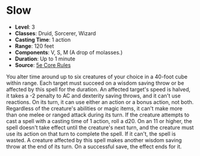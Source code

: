 # Slow

- **Level**: 3
- **Classes**: Druid, Sorcerer, Wizard
- **Casting Time**: 1 action
- **Range**: 120 feet
- **Components**: V, S, M (A drop of molasses.)
- **Duration**: Up to 1 minute
- **Source**: [5e Core Rules](http://dnd.wizards.com/articles/features/systems-reference-document-srd)

You alter time around up to six creatures of your choice in a 40-foot cube within range. Each target must succeed on a wisdom saving throw or be affected by this spell for the duration. An affected target's speed is halved, it takes a -2 penalty to AC and dexterity saving throws, and it can't use reactions. On its turn, it can use either an action or a bonus action, not both. Regardless of the creature's abilities or magic items, it can't make more than one melee or ranged attack during its turn. If the creature attempts to cast a spell with a casting time of 1 action, roll a d20. On an 11 or higher, the spell doesn't take effect until the creature's next turn, and the creature must use its action on that turn to complete the spell. If it can't, the spell is wasted. A creature affected by this spell makes another wisdom saving throw at the end of its turn. On a successful save, the effect ends for it.

